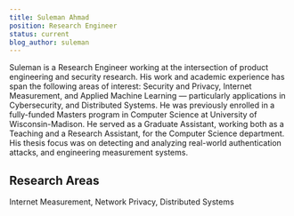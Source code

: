 ```yaml
---
title: Suleman Ahmad
position: Research Engineer
status: current
blog_author: suleman
---
```

Suleman is a Research Engineer working at the intersection of product engineering and security research. His work and academic experience has span the following areas of interest: Security and Privacy, Internet Measurement, and Applied Machine Learning — particularly applications in Cybersecurity, and Distributed Systems. 
He was previously enrolled in a fully-funded Masters program in Computer Science at University of Wisconsin-Madison. He served as a Graduate Assistant, working both as a Teaching and a Research Assistant, for the Computer Science department. His thesis focus was on detecting and analyzing real-world authentication attacks, and engineering measurement systems.

## Research Areas 
Internet Measurement, Network Privacy, Distributed Systems
